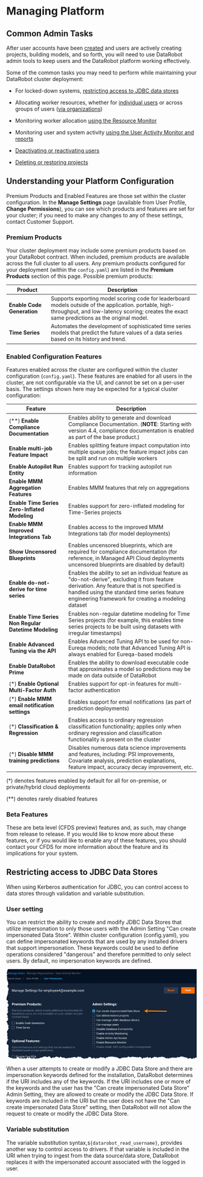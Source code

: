 <a name="managing-platform"></a>
Managing Platform
======================

<a name="common-admin-tasks"></a>
Common Admin Tasks
------------------
After user accounts have been [created](managing-users.md) and users are actively creating projects, building models, and so forth, you will need to use DataRobot admin tools to keep users and the DataRobot platform working effectively.

Some of the common tasks you may need to perform while maintaining your DataRobot cluster deployment:

* For locked-down systems, [restricting access to JDBC data stores](#restricting-access-to-jdbc-data-stores)

* Allocating worker resources, whether for [individual users](managing-users.md#additional-user-settings) or across groups of users ([via organizations](managing-users.md#creating-managing-organizations))

* Monitoring worker allocation [using the Resource Monitor](monitoring-resources.md#monitoring-resources)

* Monitoring user and system activity [using the User Activity Monitor and reports](monitoring-user-activity.md#monitoring-activity)

* [Deactivating or reactivating users](managing-users.md#deactivating-user-accounts)

* [Deleting or restoring projects](managing-projects.md#estoring-projects)


<a name="platform-configuration-settings"></a>
Understanding your Platform Configuration
-----------------------------------------
Premium Products and Enabled Features are those set within the cluster configuration. In the **Manage Settings** page (available from  User Profile, **Change Permissions**), you can see which products and features are set for your cluster; if you need to make any changes to any of these settings, contact Customer Support.

### Premium Products

Your cluster deployment may include some premium products based on your DataRobot contract. When included, premium products are available across the full cluster to all users. Any premium products configured for your deployment (within the `config.yaml`) are listed in the **Premium Products** section of this page. Possible premium products:

Product   | Description   |
--------- | ------------- |
**Enable Code Generation** | Supports exporting model scoring code for leaderboard models outside of the application. portable, high-throughput, and low-latency scoring; creates the exact same predictions as the original model.
**Time Series** | Automates the development of sophisticated time series models that predict the future values of a data series based on its history and trend.

### Enabled Configuration Features
Features enabled across the cluster are configured within the cluster configuration (`config.yaml`). These features are enabled for all users in the cluster, are not configurable via the UI, and cannot be set on a per-user basis. The settings shown here may be expected for  a typical cluster configuration:

Feature   | Description   |
--------- | ------------- |
(\*\*) **Enable Compliance Documentation** | Enables ability to generate and download Compliance Documentation. (**NOTE**: Starting with version 4.4, compliance documentation is enabled as part of the base product.)
**Enable multi-job Feature Impact** | Enables splitting feature impact computation into multiple queue jobs; the feature impact jobs can be split and run on multiple workers
**Enable Autopilot Run Entity** | Enables support for tracking autopilot run information
**Enable MMM Aggregation Features** | Enables MMM features that rely on aggregations
**Enable Time Series Zero-Inflated Modeling** | Enables support for zero-inflated modeling for Time-Series projects
**Enable MMM Improved Integrations Tab** | Enables access to the improved MMM Integrations tab (for model deployments)
**Show Uncensored Blueprints** | Enables uncensored blueprints, which are required for compliance documentation (for reference, in Managed API Cloud deployments uncensored blueprints are disabled by default)
**Enable do-not-derive for time series** | Enables the ability to set an individual feature as "do-not-derive", excluding it from feature derivation. Any feature that is not specified is handled using the standard time series feature engineering framework for creating a modeling dataset
**Enable Time Series Non Regular Datetime Modeling** | Enables non-regular datetime modeling for Time Series projects (for example, this enables time series projects to be built using datasets with irregular timestamps)
**Enable Advanced Tuning via the API** | Enables Advanced Tuning API to be used for non-Eureqa models; note that Advanced Tuning API is always enabled for Eureqa-based models
**Enable DataRobot Prime** | Enables the ability to download executable code that approximates a model so predictions may be made on data outside of DataRobot
(\*) **Enable Optional Multi-Factor Auth** | Enables support for opt-in features for multi-factor authentication
(\*) **Enable MMM email notification settings** | Enables support for email notifications (as part of prediction deployments)
(\*) **Classification & Regression** | Enables access to ordinary regression classification functionality; applies only when ordinary regression and classification functionality is present on the cluster
(\*) **Disable MMM training predictions** | Disables numerous data science improvements and features, including: PSI improvements, Covariate analysis, prediction explanations, feature impact, accuracy decay improvement, etc.

(\*) denotes features enabled by default for all for on-premise, or private/hybrid cloud deployments

(\*\*) denotes rarely disabled features

### Beta Features
These are beta level (CFDS preview) features and, as such, may change from release to release. If you would like to know more about these features, or if you would like to enable any of these features, you should contact your CFDS for more information about the feature and its implications for your system.


<a name="restricting-access-to-jdbc-data-stores"></a>
Restricting access to JDBC Data Stores
--------------------------------------

When using Kerberos authentication for JDBC, you can control access to data stores through validation and variable substitution.

### User setting
You can restrict the ability to create and modify JDBC Data Stores that utilize impersonation to only those users with the Admin Setting "Can create impersonated Data Store". Within cluster configuration (config.yaml), you can define impersonated keywords that are used by any installed drivers that support impersonation. These keywords could be used to define operations considered "dangerous" and therefore permitted to only select users. By default, no impersonation keywords are defined.

![](images/admin-impersonate-perm.png)

When a user attempts to create or modify a JDBC Data Store and there are impersonation keywords defined for the installation, DataRobot determines if the URI includes any of the keywords. If the URI includes one or more of the keywords and the user has the "Can create impersonated Data Store" Admin Setting, they are allowed to create or modify the JDBC Data Store. If keywords are included in the URI but the user does not have the "Can create impersonated Data Store" setting, then DataRobot will not allow the request to create or modify the JDBC Data Store.

### Variable substitution
The variable substitution syntax,`${datarobot_read_username}`, provides another way to control access to drivers. If that variable is included in the URI when trying to ingest from the data source/data store, DataRobot replaces it with the impersonated account associated with the logged in user.
